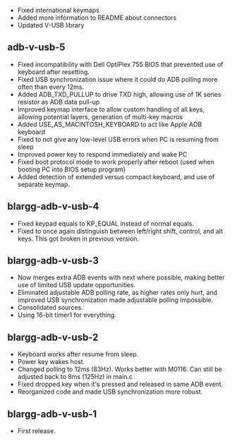 * Fixed international keymaps
* Added more information to README about connectors
* Updated V-USB library

adb-v-usb-5
-----------
* Fixed incompatibility with Dell OptiPlex 755 BIOS that prevented use of keyboard after resetting.
* Fixed USB synchronization issue where it could do ADB polling more often than every 12ms.
* Added ADB_TXD_PULLUP to drive TXD high, allowing use of 1K series resistor as ADB data pull-up
* Improved keymap interface to allow custom handling of all keys, allowing potential layers, generation of multi-key macros
* Added USE_AS_MACINTOSH_KEYBOARD to act like Apple ADB keyboard
* Fixed to not give any low-level USB errors when PC is resuming from sleep
* Improved power key to respond immediately and wake PC
* Fixed boot protocol mode to work properly after reboot (used when booting PC into BIOS setup program)
* Added detection of extended versus compact keyboard, and use of separate keymap.


blargg-adb-v-usb-4
------------------
* Fixed keypad equals to KP_EQUAL instead of normal equals.
* Fixed to once again distinguish between left/right shift, control, and alt keys. This got broken in previous version.


blargg-adb-v-usb-3
------------------
* Now merges extra ADB events with next where possible, making better use of limited USB update opportunities.
* Eliminated adjustable ADB polling rate, as higher rates only hurt, and improved USB synchronization made adjustable polling impossible.
* Consolidated sources.
* Using 16-bit timer1 for everything.


blargg-adb-v-usb-2
------------------
* Keyboard works after resume from sleep.
* Power key wakes host.
* Changed polling to 12ms (83Hz). Works better with M0116. Can still be adjusted back to 8ms (125Hz) in main.c
* Fixed dropped key when it's pressed and released in same ADB event.
* Reorganized code and made USB synchronization more robust.


blargg-adb-v-usb-1
------------------
* First release.
